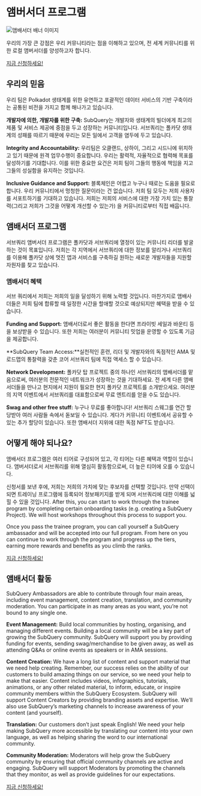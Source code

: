 # 앰버서더 프로그램

![앰배서더 배너 이미지](/assets/img/ambassador_banner.png)

우리의 가장 큰 강점은 우리 커뮤니티라는 점을 이해하고 있으며, 전 세계 커뮤니티를 위한 로컬 앰버서더를 양성하고자 합니다.

[지금 신청하세요!](https://forms.gle/GXBbJ6LDpNfM2v1X6)

## 우리의 믿음

우리 팀은 Polkadot 생태계를 위한 유연하고 포괄적인 데이터 서비스의 기반 구축이라는 공통된 비전을 가지고 함께 해나가고 있습니다.

**개발자에 의한, 개발자를 위한 구축:** SubQuery는 개발자와 생태계의 빌더에게 최고의 제품 및 서비스 제공에 중점을 두고 성장하는 커뮤니티입니다. 서브쿼리는 폴카닷 생태계의 성패를 따르기 때문에 우리는 모든 일에서 고객을 염두에 두고 있습니다.

**Integrity and Accountability:** 우리팀은 오클랜드, 상하이, 그리고 시드니에 위치하고 있기 때문에 원격 업무수행이 중요합니다. 우리는 활력적, 자율적으로 협력해 목표를 달성하기를 기대합니다. 이를 위한 중요한 요건은 저희 팀이 그들의 행동에 책임을 지고 그들의 성실함을 유지하는 것입니다.

**Inclusive Guidance and Support:** 블록체인은 어렵고 누구나 때로는 도움을 필요로 합니다. 우리 커뮤니티에서 멍청한 질문이라는 건 없습니다. 저희 팀 모두는 저희 사용자를 서포트하기를 기대하고 있습니다. 저희는 저희의 서비스에 대한 가장 가치 있는 통찰력(그리고 저희가 그것을 어떻게 개선할 수 있는가) 을 커뮤니티로부터 직접 배웁니다.

## 앰배서더 프로그램

서브쿼리 앰버서더 프로그램은 폴카닷과 서브쿼리에 열정이 있는 커뮤니티 리더를 발굴하는 것이 목표입니다. 저희는 각 지역에서 서브쿼리에 대한 정보를 알리거나 서브쿼리를 이용해 폴카닷 상에 멋진 앱과 서비스를 구축하길 원하는 새로운 개발자들을 지원할 자원자를 찾고 있습니다.

### 앰배서더 혜택

서브 쿼리에서 저희는 저희의 일을 달성하기 위해 노력할 것입니다. 마찬가지로 앰배사더들은 저희 팀에 합류할 때 일정한 시간을 할애할 것으로 예상되지만 혜택을 받을 수 있습니다.

**Funding and Support:** 앰배서더로서 좋은 활동을 한다면 프라이빗 세일과 바운티 등을 보상받을 수 있습니다. 또한 저희는 여러분이 커뮤니티 밋업을 운영할 수 있도록 기금을 제공합니다.

**SubQuery Team Access:**실천적인 훈련, 리더 및 개발자와의 독점적인 AMA 및 로드맵의 통찰력을 갖춘 코어 서브쿼리 팀에 직접 액세스 할 수 있습니다.

**Network Development:** 폴카닷 탑 프로젝트 중의 하나인 서브쿼리의 앰배서더를 맡음으로써, 여러분의 전문적인 네트워크가 성장하는 것을 기대하세요. 전 세계 다른 앰배서더들을 만나고 현지에서 지원이 필요한 현지 폴카닷 프로젝트를 소개받으세요. 여러분의 지역 이벤트에서 서브쿼리를 대표함으로써 무료 엔트리를 얻을 수도 있습니다.

**Swag and other free stuff:** 누구나 무료를 좋아합니다! 서브쿼리 스웨그를 연간 할당받아 여러 사람들 속에서 돋보일 수 있습니다. 게다가 커뮤니티 이벤트에서 공유할 수 있는 추가 할당이 있습니다. 또한 앰배서더 지위에 대한 독점 NFT도 받습니다.

## 어떻게 해야 되나요?

앰배서더 프로그램은 여러 티어로 구성되어 있고, 각 티어는 다른 혜택과 역할이 있습니다. 앰버서더로서 서브쿼리를 위해 열심히 활동함으로써, 더 높은 티어에 오를 수 있습니다.

신청서를 보낸 후에, 저희는 저희의 가치에 맞는 후보자를 선택할 것입니다. 만약 선택이 되면 트레이닝 프로그램에 등록되어 정보패키지를 받게 되며 서브쿼리에 대한 이해를 넓힐 수 있을 것입니다. After this, you can start to work through the trainee program by completing certain onboarding tasks (e.g. creating a SubQuery Project). We will host workshops throughout this process to support you.

Once you pass the trainee program, you can call yourself a SubQuery ambassador and will be accepted into our full program. From here on you can continue to work through the program and progress up the tiers, earning more rewards and benefits as you climb the ranks.

[지금 신청하세요!](https://forms.gle/GXBbJ6LDpNfM2v1X6)

## 앰배서더 활동

SubQuery Ambassadors are able to contribute through four main areas, including event management, content creation, translation, and community moderation. You can participate in as many areas as you want, you’re not bound to any single one.

**Event Management:** Build local communities by hosting, organising, and managing different events. Building a local community will be a key part of growing the SubQuery community. SubQuery will support you by providing funding for events, sending swag/merchandise to be given away, as well as attending Q&As or online events as speakers or in AMA sessions.

**Content Creation:** We have a long list of content and support material that we need help creating. Remember, our success relies on the ability of our customers to build amazing things on our service, so we need your help to make that easier. Content includes videos, infographics, tutorials, animations, or any other related material, to inform, educate, or inspire community members within the SubQuery Ecosystem. SubQuery will support Content Creators by providing branding assets and expertise. We’ll also use SubQuery’s marketing channels to increase awareness of your content (and yourself).

**Translation:** Our customers don’t just speak English! We need your help making SubQuery more accessible by translating our content into your own language, as well as helping sharing the word to our international community.

**Community Moderation:** Moderators will help grow the SubQuery community by ensuring that official community channels are active and engaging. SubQuery will support Moderators by promoting the channels that they monitor, as well as provide guidelines for our expectations.

[지금 신청하세요!](https://forms.gle/GXBbJ6LDpNfM2v1X6)